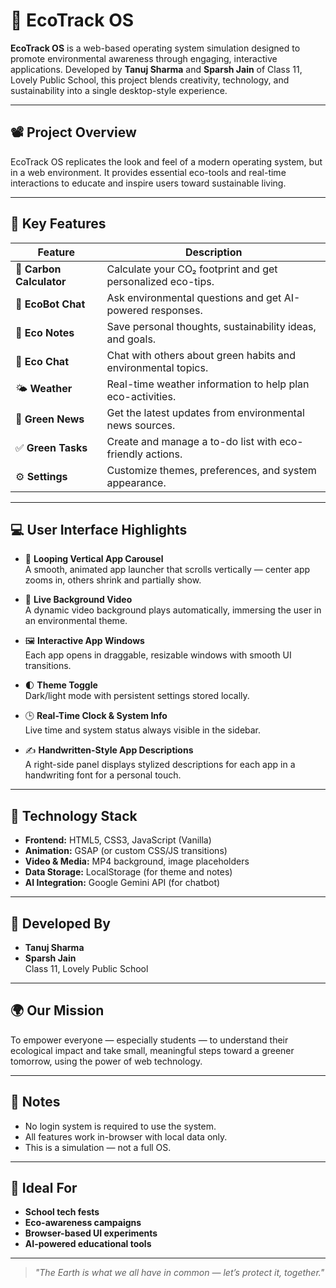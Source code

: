 # 🌿 EcoTrack OS

**EcoTrack OS** is a web-based operating system simulation designed to promote environmental awareness through engaging, interactive applications. Developed by **Tanuj Sharma** and **Sparsh Jain** of Class 11, Lovely Public School, this project blends creativity, technology, and sustainability into a single desktop-style experience.

---

## 📽️ Project Overview

EcoTrack OS replicates the look and feel of a modern operating system, but in a web environment. It provides essential eco-tools and real-time interactions to educate and inspire users toward sustainable living.

---

## 🎯 Key Features

| Feature | Description |
|--------|-------------|
| 🌱 **Carbon Calculator** | Calculate your CO₂ footprint and get personalized eco-tips. |
| 🤖 **EcoBot Chat** | Ask environmental questions and get AI-powered responses. |
| 📝 **Eco Notes** | Save personal thoughts, sustainability ideas, and goals. |
| 💬 **Eco Chat** | Chat with others about green habits and environmental topics. |
| 🌤️ **Weather** | Real-time weather information to help plan eco-activities. |
| 📰 **Green News** | Get the latest updates from environmental news sources. |
| ✅ **Green Tasks** | Create and manage a to-do list with eco-friendly actions. |
| ⚙️ **Settings** | Customize themes, preferences, and system appearance. |

---

## 💻 User Interface Highlights

- 🔄 **Looping Vertical App Carousel**  
  A smooth, animated app launcher that scrolls vertically — center app zooms in, others shrink and partially show.

- 🎥 **Live Background Video**  
  A dynamic video background plays automatically, immersing the user in an environmental theme.

- 🖼️ **Interactive App Windows**  
  Each app opens in draggable, resizable windows with smooth UI transitions.

- 🌓 **Theme Toggle**  
  Dark/light mode with persistent settings stored locally.

- 🕒 **Real-Time Clock & System Info**  
  Live time and system status always visible in the sidebar.

- ✍️ **Handwritten-Style App Descriptions**  
  A right-side panel displays stylized descriptions for each app in a handwriting font for a personal touch.

---

## 🧠 Technology Stack

- **Frontend:** HTML5, CSS3, JavaScript (Vanilla)
- **Animation:** GSAP (or custom CSS/JS transitions)
- **Video & Media:** MP4 background, image placeholders
- **Data Storage:** LocalStorage (for theme and notes)
- **AI Integration:** Google Gemini API (for chatbot)

---

## 🏫 Developed By

- **Tanuj Sharma**
- **Sparsh Jain**  
Class 11, Lovely Public School

---

## 🌍 Our Mission

To empower everyone — especially students — to understand their ecological impact and take small, meaningful steps toward a greener tomorrow, using the power of web technology.

---

## 📌 Notes

- No login system is required to use the system.
- All features work in-browser with local data only.
- This is a simulation — not a full OS.

---

## 🥇 Ideal For

- **School tech fests**
- **Eco-awareness campaigns**
- **Browser-based UI experiments**
- **AI-powered educational tools**

---

> _"The Earth is what we all have in common — let’s protect it, together."_

